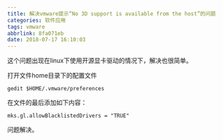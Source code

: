 ```yaml
---
title: 解决vmware提示“No 3D support is available from the host”的问题
categories: 软件应用
tags: vmware
abbrlink: 8fa071eb
date: 2018-07-17 16:10:03
---
```

这个问题出现在linux下使用开源显卡驱动的情况下，解决也很简单。

打开文件home目录下的配置文件

`gedit $HOME/.vmware/preferences`

在文件的最后添加如下内容：

`mks.gl.allowBlacklistedDrivers = "TRUE"`

问题解决。
